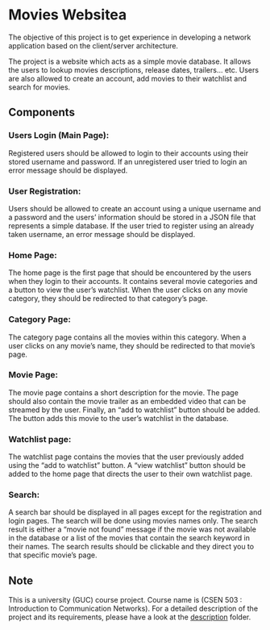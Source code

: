 # Movies Websitea
The objective of this project is to get experience in developing a network application based on the client/server architecture.

The project is a website which acts as a simple movie database. It allows the users to lookup movies descriptions, release dates, trailers… etc. Users are also allowed to create an account, add movies to their watchlist and search for movies.

## Components

### Users Login (Main Page):
Registered users should be allowed to login to their accounts using their stored username and password. If an unregistered user tried to login an error message should be displayed.


### User Registration:
Users should be allowed to create an account using a unique username and a password and the users’ information should be stored in a JSON file that represents a simple database. If the user tried to register using an already taken username, an error message should be displayed.

### Home Page:
The home page is the first page that should be encountered by the users when they login to their accounts. It contains several movie categories and a button to view the user’s watchlist. When the user clicks on any movie category, they should be redirected to that category’s page.


### Category Page:
The category page contains all the movies within this category. When a user clicks on any movie’s name, they should be redirected to that movie’s page.


### Movie Page:
The movie page contains a short description for the movie. The page should also contain the movie trailer as an embedded video that can be streamed by the user. Finally, an “add to watchlist” button should be added. The button adds this movie to the user’s watchlist in the database.


### Watchlist page:
The watchlist page contains the movies that the user previously added using the “add to watchlist” button. A “view watchlist” button should be added to the home page that directs the user to their own watchlist page.


### Search:
A search bar should be displayed in all pages except for the registration and login pages. The search will be done using movies names only. The search result is either a “movie not found” message if the movie was not available in the database or a list of the movies that contain the search keyword in their names. The search results should be clickable and they direct you to that specific movie’s page.

## Note
This is a university (GUC) course project. Course name is (CSEN 503 : Introduction to Communication Networks). For a detailed description of the project and its requirements, please have a look at the [description](description) folder.
